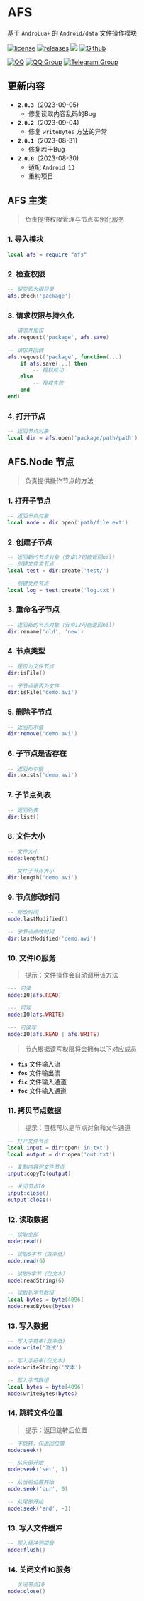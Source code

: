 # AFS

基于 `AndroLua+` 的 `Android/data` 文件操作模块

[![license](https://img.shields.io/github/license/limao996/afs-androlua.svg)](LICENSE)
[![releases](https://img.shields.io/github/v/tag/limao996/afs-androlua?color=C71D23&label=releases&logo=github)](https://github.com/limao996/afs-androlua/releases)
![](https://img.shields.io/github/last-commit/limao996/afs-androlua.svg)
[![Github](https://img.shields.io/badge/Github-repository-0969DA?logo=github)](https://github.com/limao996/afs-androlua)

[![QQ](https://img.shields.io/badge/QQ-762259384-0099FF?logo=tencentqq)](https://qm.qq.com/cgi-bin/qm/qr?k=cXJY7qL3Vm3OKtk8_PjJdgnHqoS_sfGL&noverify=0&personal_qrcode_source=3)
[![QQ Group](https://img.shields.io/badge/QQ_Group-884183161-0099FF?logo=tencentqq)](https://qm.qq.com/q/3aHOYecyNO)
[![Telegram Group](https://img.shields.io/badge/Telegram_Group-limao__lua-0099FF?logo=telegram)](https://t.me/limao_lua)

## 更新内容
- **`2.0.3`**（2023-09-05)
    + 修复读取内容乱码的Bug
- **`2.0.2`**（2023-09-04)
    + 修复 `writeBytes` 方法的异常
- **`2.0.1`**（2023-08-31)
    + 修复若干Bug
- **`2.0.0`**（2023-08-30)
    + 适配 `Android 13`
    + 重构项目

## AFS 主类
> 负责提供权限管理与节点实例化服务

### 1. 导入模块
```lua
local afs = require "afs"
```

### 2. 检查权限
```lua
-- 留空即为根目录
afs.check('package')
```

### 3. 请求权限与持久化
```lua
-- 请求并授权
afs.request('package', afs.save)
```
```lua
-- 请求并回调
afs.request('package', function(...)
    if afs.save(...) then
        -- 授权成功
    else
        -- 授权失败
    end
end)
```

### 4. 打开节点
```lua
-- 返回节点对象
local dir = afs.open('package/path/path')
```


## AFS.Node 节点
> 负责提供操作节点的方法

### 1. 打开子节点
```lua
-- 返回节点对象
local node = dir:open('path/file.ext')
```

### 2. 创建子节点
```lua
-- 返回新的节点对象（安卓12可能返回nil）
-- 创建文件夹节点
local test = dir:create('test/')

-- 创建文件节点
local log = test:create('log.txt')
```

### 3. 重命名子节点
```lua
-- 返回新的节点对象（安卓12可能返回nil）
dir:rename('old', 'new')
```

### 4. 节点类型
```lua
-- 是否为文件节点
dir:isFile()

-- 子节点是否为文件
dir:isFile('demo.avi')
```

### 5. 删除子节点
```lua
-- 返回布尔值
dir:remove('demo.avi')
```

### 6. 子节点是否存在
```lua
-- 返回布尔值
dir:exists('demo.avi')
```

### 7. 子节点列表
```lua
-- 返回列表
dir:list()
```

### 8. 文件大小
```lua
-- 文件大小
node:length()

-- 文件子节点大小
dir:length('demo.avi')
```

### 9. 节点修改时间
```lua
-- 修改时间
node:lastModified()

-- 子节点修改时间
dir:lastModified('demo.avi')
```

### 10. 文件IO服务
> 提示：文件操作会自动调用该方法

```lua
--- 可读
node:IO(afs.READ)

--- 可写
node:IO(afs.WRITE)

--- 可读写
node:IO(afs.READ | afs.WRITE)
```

> 节点根据读写权限将会拥有以下对应成员
- **`fis`** 文件输入流
- **`fos`** 文件输出流
- **`fic`** 文件输入通道
- **`foc`** 文件输入通道

### 11. 拷贝节点数据
> 提示：目标可以是节点对象和文件通道
```lua
-- 打开文件节点
local input = dir:open('in.txt')
local output = dir:open('out.txt')

-- 复制内容到文件节点
input:copyTo(output)

-- 关闭节点IO
input:close()
output:close()
```

### 12. 读取数据
```lua
-- 读取全部
node:read()

-- 读取6字节（效率低）
node:read(6)

-- 读取6字节（仅文本）
node:readString(6)

-- 读取到字节数组
local bytes = byte[4096]
node:readBytes(bytes)
```

### 13. 写入数据
```lua
-- 写入字符串(效率低)
node:write('测试')

-- 写入字符串(仅文本)
node:writeString('文本')

-- 写入字节数组
local bytes = byte[4096]
node:writeBytes(bytes)
```

### 14. 跳转文件位置
> 提示：返回跳转后位置
```lua
-- 不跳转，仅返回位置
node:seek()

-- 从头部开始
node:seek('set', 1)

-- 从当前位置开始
node:seek('cur', 0)

-- 从尾部开始
node:seek('end', -1)
```

### 13. 写入文件缓冲
```lua
-- 写入缓冲到磁盘
node:flush()
```

### 14. 关闭文件IO服务
```lua
-- 关闭节点IO
node:close()
```